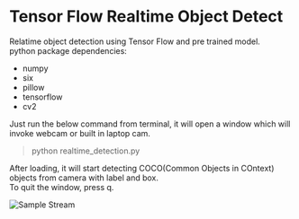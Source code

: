 # Tensor Flow Realtime Object Detect
Relatime object detection using Tensor Flow and pre trained model.  
python package dependencies: 
* numpy   
* six  
* pillow  
* tensorflow   
* cv2  

Just run the below command from terminal, it will open a window which will invoke webcam or built in laptop cam.
> python realtime_detection.py 

After loading, it will start detecting COCO(Common Objects in COntext) objects from camera with label and box.  
To quit the window, press q.

![Sample Stream](https://user-images.githubusercontent.com/5523584/32285109-acbe3c06-beff-11e7-83cf-321fbde2d3a2.png)
